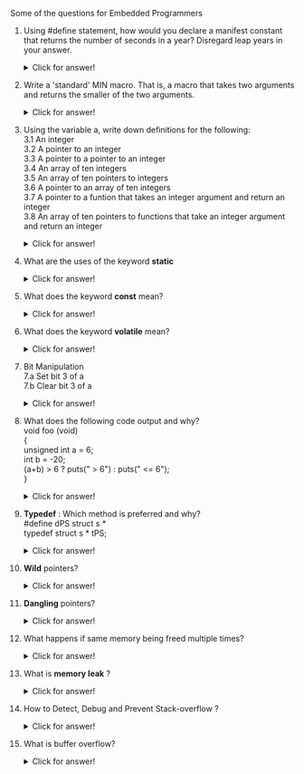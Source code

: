 Some of the questions for Embedded Programmers

1. Using #define statement, how would you declare a manifest constant that returns the number of seconds in a year? Disregard leap years in your answer.

    <details><summary>Click for answer!</summary>
    <br />
    #define SECONDS_PER_YEAR (365UL * 24UL * 60UL * 60UL)

    </details>

2. Write a 'standard' MIN macro. That is, a macro that takes two arguments and returns the smaller of the two arguments.

    <details><summary>Click for answer!</summary>
    <br />
    #define MIN(A, B) ((A) < (B) ? (A) : (B))
    
    </details>

3. Using the variable a, write down definitions for the following: <br />
        3.1 An integer <br />
        3.2 A pointer to an integer <br />
        3.3 A pointer to a pointer to an integer <br />
        3.4 An array of ten integers <br />
        3.5 An array of ten pointers to integers <br />
        3.6 A pointer to an array of ten integers <br />
        3.7 A pointer to a funtion that takes an integer argument and return an integer <br />
        3.8 An array of ten pointers to functions that take an integer argument and return an integer <br />
    <details><summary>Click for answer!</summary>
    <br />
    3.1 int a; <br />
    3.2 int *a; <br />
    3.3 int **a; <br />
    3.4 int a[10]; <br />
    3.5 int *a[10]; <br />
    3.6 int (*a)[10]; <br />
    3.7 int (*a)(int); <br />
    3.8 int (*a[10])(int); <br />
    
    </details>

4. What are the uses of the keyword **static**

    <details><summary>Click for answer!</summary>
    <br />
    a. A variable declared static within the body of a function maintains its value between function invocations. <br />
    b. A variable declared static within a module (but outside the body of a function) is accessible by all functions  <br />
       within that module. It is not accessible by function within any other module. That is, it is a localized global. <br />
    c. Functions declared static within a module may only be called by other functions within that module. That is, <br />
       the scope of the function is localized to the module within which it is declared. <br />

    </details>

5. What does the keyword **const** mean?

    <details><summary>Click for answer!</summary>
    <br />
    const means "read-only" <br />
  
    a. const int a; and int const a; <br /> 
        Mean the same thing, a is a const(read-only) integer. <br />
    b. const int *a; <br />
        a is pointer to a const integer(i.e., the integer isn't modifiable, but the pointer is) <br />
    c. int * const a; <br />
        a is const pointer to an integer(i.e., the integer pointed to by a is modifiable, but the pointer is not) <br />
    d. const int * const a; <br />
        a is const pointer to a const integer(i.e., neither the integer pointed to by a, nor the pointer itself may  <br />
        be modified) <br />

    </details>

6. What does the keyword **volatile** mean?

    <details><summary>Click for answer!</summary>
    <br />
    A volatile variable is one that can change unexpectedly. Consequently, the compiler can make no assumptions about <br />
    the value of the variable. In particular, the optimizer must be careful to reload the variable every time it is  <br />
    used instead of holding a copy in a register. <br />
  
    a.  Hardware registers in peripherals (e.g., status registers) <br />
    b.  Non-stack variables referenced within an interrupt service routine. <br />
    c.  Variables shared by multiple tasks in a multi-threaded application. <br />
    d.  A variable can be both const and volatile <br />
        Example is a read only status register. It is volatile because it can change unexpectedly. It is const because <br />
        the program should not attempt to modify it. <br />

    </details>

7.  Bit Manipulation  <br />
    7.a Set bit 3 of a  <br />
    7.b Clear bit 3 of a  <br />
    
    <details><summary>Click for answer!</summary>
    <br />
    #define BIT3 (0x1 << 3) <br />
    7.a <br />
      int set_bit3(int a) <br />
      { <br />
        a |= BIT3; <br />
        return a; <br />
      } <br />
    7.b <br />
      int clear_bit3(int a) <br />
      { <br />
        a &= ~BIT3; <br />
      } <br />

    </details>

8.  What does the following code output and why?   <br />
    void foo (void)   <br />
    {   <br />
          unsigned int a = 6;   <br />
          int b = -20;   <br />
          (a+b) > 6 ? puts(" > 6") : puts(" <= 6");   <br />
    }   <br />
    
    <details><summary>Click for answer!</summary>
    <br />
    The expression involving signed and unsigned types have all operands promoted to unsigned types. <br />
    Thus -20 becomes a very large positive integer and the expression evaluates to greater than 6. <br />

    </details>

9.  **Typedef** : Which method is preferred and why?   <br />
    #define dPS struct s *   <br />
    typedef struct s * tPS;   <br />
    
    <details><summary>Click for answer!</summary>
    <br />
    Consider the following declarations: <br />
    
    dPS p1, p2; <br />
    tPS p2, p3; <br />
    
    The first one expands to <br />
    struct s * p1, p2; <br />
    
    which defines p1 to be a pointer to structure and p2 to be an actual structure, which is probably not what we wanted.  <br />
    However, the second one correctly defines p3 & p4 to be pointers to structre s. <br />

    </details>

10. **Wild** pointers?

    <details><summary>Click for answer!</summary>
    <br />    
    Pointers that store addresses of memory that have not yet been initialized are referred to as *wild* pointers. <br />
    
    After memory is allocated, but used before it is initialized properly, the content of that memory is usually random-unknown junk values. <br />
    Consequently, interesting things may or may not occur - especialy on different platforms.
    
    </details>
    
11. **Dangling** pointers?

    <details><summary>Click for answer!</summary>
    <br />    
    Pointers that store addresses of memory that has been freed are referred to as *dangling* pointers.
    
    A reference to an address that has been deallocated has non-deterministic consequences: the operating system may <br />
    - still flag that memory as allocated, so no issues occur,
    - cause the program to crash, or
    - have reallocated that memory to the same task, but it is now being used for a different purpose(most detrimental, as the other data structure can be corrupted).
    
    Avoiding dangling pointers can be solved by always assigning a pointer the value **NULL** after the memory has been freed: <br />
    <br />
        **free(ptr);** <br />
        **ptr = NULL;**

    </details>

12. What happens if same memory being freed multiple times?

    <details><summary>Click for answer!</summary>
    <br />
    One possible consequence of dangling pointer is that they may be freed multiple times. This can have different results: <br />
    - the allocator will cause the program to stop execution.
    - the memory may have since been allocated again, in which case, you would free memory that was not meant to be freed, or
    - *head corruption* -- the heap is in an inconsistent state and operations that manage it will be unpredictable.
    
    <br />
    Again this is a matter that can be resolved by having as few persistent variable storing addresses and ensuring that when <br/>
    a call to **free(...)** is made, all of those variables must be set to *NULL*.
    
    </details>
    
13. What is **memory leak** ?

    <details><summary>Click for answer!</summary>
    <br />    
    Memory that is allocated but not appropriately deallocated when it is no longer needed; that is, a *memory leak*.
    
    The primary cause of a memory leak is when the last reference to memory is lost by the application. In C and C++ this may happen in one of two ways:
    - The last pointer assigned the memory location is a local variable that then goes out of scope (often when a fuction returns), or
    - The last pointer (local, member or global) assigned the memory location is overwritten.
    <br />
    
    In either case, because the last value storing the address is lost, it is now impossible to call *free(...)* or *delete ...*  to indicate the operating system that the memory is no longer required. Consequently, as long as the application is running, the operating system will simply assume that the memory is being used by the application.
    
    Memory leak can be more serious than one in an application being run:
    - in an embedded system when memory is more limited as compared to what one would expect from a desktop or laptop system,
    - in an embedded system that is meant to execute for an extended period of time (even years),
    - when memory may be shared by multiple processes and where the termination of one of these processes does not necessarily cause the memory to be collected, and 
    - in a device driver
    
    </details>
    
14. How to Detect, Debug and Prevent Stack-overflow ?

    <details><summary>Click for answer!</summary>
    <br />    
    
    The below article assumes person reading will have prior understading of stack implementation - which include local variables, their memory allocation and how stack works.
    
    **Stackoverflow** <br />
    Let's consider we have stack of 1024 bytes allocated in our project.
    
    Now let's consider an example <br />
    <br />
    void foo(void) {<br />
        int x[1024] = {0};<br />
        int y = 10;<br />
        int z = 5;<br />
        :<br />
        :<br />
    }<br />

    When function *foo* is called, variable x is allocated onto stack which consumes 1024 bytes. Assuming working with single stack, there is already stack corruption happened as before entering the function stack *PUSH* has happened and tehe subsequent varaible allocation (y and z) goes onto overwrite the adjacent memory regions. Which is formally referred to as *Stackoverflow*.
    <br />
    
    **Stackoverflow detection**
    1.  *Using debugger* <br />
        <br />
        Debuggers allow us to set breakpoints based on register value. Whenever stack pointer register hits the lower bound of stack address, debugger stops and we can get to know that the stack is filled up at some point of code execution. Then if you step over, in very few steps you will probably run into the run-time error which confirms the stack overflow condition. 
        <br />
        So once you are sure the problem is on stack allocation, just double the stack size and see if that fixes-up the issue. If not, that means your bug is someplace else in your code!.

    2.  *Using an MMU or MPU* <br />
        <br />
        If processor supports Memory Management Unit(MMU) or a Memory Protection Unit (MPU), then these special hardware devices integrated alongside the CPU can be configured to detect when a task attempts to access invalid memory locations, whether code, data, or stack.

    3.  *Using a CPU with stack overflow detection* <br />
        <br />
        Some processors, however, do have simple stack pointer overflow detection registers. When the CPU's stack pointer goes below the value set in this register, an exception is generated and the exception handler ensures that the offending code does not do further damage (possibly issue a warning about the faulty code). It's the OS which takes care of CPU's stack overflow detection register is written with a proper value for a given task/thread during context switches.

    4.  *Software-based stack overflow detection* <br />
        <br />
        Whenever OS switches from one task to another, it calls a *hook* function which allows programmer to extend the capabilities of the context switch function. 
        <br />
        Before a task is *switched* in, the *hook* code should ensure that the stack pointer to load into the CPU does not the exceed the *limit* value present task TCB.

    5.  *Counting the amount of free stack space* <br />
        <br />
        Another way to check for stack overflows is to allocate more stack space than is anticipated to be used for the stack, then, monitor and possibly display actual maximum stack usage at run-time. <br />
        <br />
        First, the task stack needs to be cleared (i.e., filled with zeros) when the task is created. Next, a low priority task *walks the stack* of each task created, from the bottom towards the top, counting the number of zeros entries. When the task finds a non-zero value, the process is stopeed and the usage of the stack can be computed (in number of bytes used or as a percentage). Then, adjust the size of the stacks (by recompiling the code) to allocate a more *reasonable* value (either increase or decrease the amount of stack space for each task). For this to be effective, however, run the application long enough for the stack to grow to its highest value.
        <br />

    **Best Practices to avoid stack overflows**
    1.  *Don't allocate arrays on the stack* <br />
        <br />
        It's always a good idea to not declare arrays on the stack.<br />
        If you need to limit the access to an array to only with a function, then declare it as local static then the compiler will allocate the array outside the stack.

    2.  *Pass pointers instead of big structures to functions*<br />
        <br />
        If a structure contains a big array member and if passed directly to a function, the program will certainly crash as a copy of the entire struct will be made and this copy will be sent to the function and the function will try to allocate this copy on the stack.
        <br />
        Instead, it's a better idea to pass it as a pointer. However care should be taken if values should not be changed inside a function by using *const* qualifier.

    3.  *Avoid recursive functions*<br />
        <br />
        Recursive functions are functions that all themselves.<br />
        A recursive function with large local array variable, when called itself multiple times may result in stack overflow.

    4.  *What not keep all varibale global?* <br />
        <br />
        -   **Pushing and Popping data in and out of stack can help reduce the RAM usage as compared to keeping everything global**. When RAM consuption goes up with a function call, the function return would bring back RAM consumption back to the original value as it was before function call.
        -   If everything is kept global, it will **pollute the namespace** as each global variable name should be unique.
        
    </details>

15. What is buffer overflow?

    <details><summary>Click for answer!</summary>
    <br />
    
    Very similar to stack overflow, where one writes to an array pass its end.

    </details>
    
    




